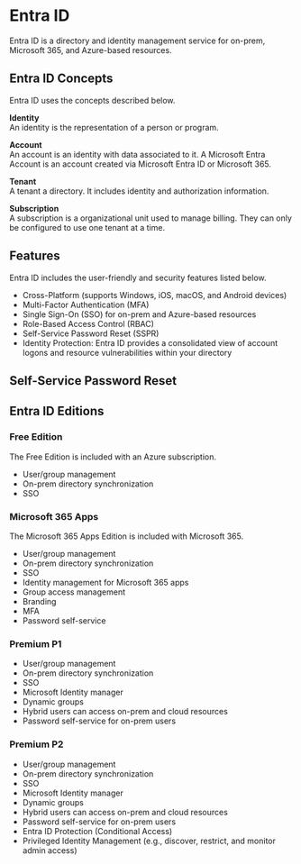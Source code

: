# Entra ID
Entra ID is a directory and identity management service for on-prem, Microsoft 365, and Azure-based resources.

## Entra ID Concepts
Entra ID uses the concepts described below. 

**Identity**  
An identity is the representation of a person or program.

**Account**  
An account is an identity with data associated to it. A Microsoft Entra Account is an account created via Microsoft Entra ID or Microsoft 365.

**Tenant**  
A tenant a directory. It includes identity and authorization information.

**Subscription**  
A subscription is a organizational unit used to manage billing. They can only be configured to use one tenant at a time. 

## Features
Entra ID includes the user-friendly and security features listed below. 
* Cross-Platform (supports Windows, iOS, macOS, and Android devices)
* Multi-Factor Authentication (MFA)
* Single Sign-On (SSO) for on-prem and Azure-based resources
* Role-Based Access Control (RBAC)
* Self-Service Password Reset (SSPR) 
* Identity Protection: Entra ID provides a consolidated view of account logons and resource vulnerabilities within your directory

## Self-Service Password Reset


## Entra ID Editions

### Free Edition
The Free Edition is included with an Azure subscription.
* User/group management
* On-prem directory synchronization
* SSO

### Microsoft 365 Apps
The Microsoft 365 Apps Edition is included with Microsoft 365. 
* User/group management
* On-prem directory synchronization
* SSO
* Identity management for Microsoft 365 apps
* Group access management
* Branding
* MFA
* Password self-service

### Premium P1  
* User/group management
* On-prem directory synchronization
* SSO
* Microsoft Identity manager
* Dynamic groups
* Hybrid users can access on-prem and cloud resources
* Password self-service for on-prem users

### Premium P2  
* User/group management
* On-prem directory synchronization
* SSO
* Microsoft Identity manager
* Dynamic groups
* Hybrid users can access on-prem and cloud resources
* Password self-service for on-prem users
* Entra ID Protection (Conditional Access)
* Privileged Identity Management (e.g., discover, restrict, and monitor admin access)